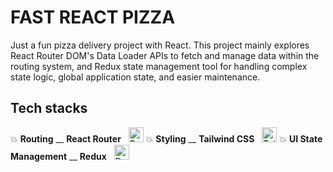 # FAST REACT PIZZA

Just a fun pizza delivery project with React. This project mainly explores React Router DOM's Data Loader APIs to fetch and manage data within the routing system, and Redux state management tool for handling complex state logic, global application state, and easier maintenance.

## Tech stacks

💥 **Routing** \_\_ **React Router** &nbsp; <img src="https://raw.githubusercontent.com/remix-run/react-router/main/logo/logo.png" alt="React Router Logo" width="24" />
💥 **Styling** \_\_ **Tailwind CSS** &nbsp; <img src="https://upload.wikimedia.org/wikipedia/commons/d/d5/Tailwind_CSS_Logo.svg" alt="Tailwind CSS Logo" width="24" /> 
💥 **UI State Management** \_\_ **Redux** &nbsp; <img src="https://raw.githubusercontent.com/reduxjs/redux/master/logo/logo.png" alt="Redux Logo" width="24" />
